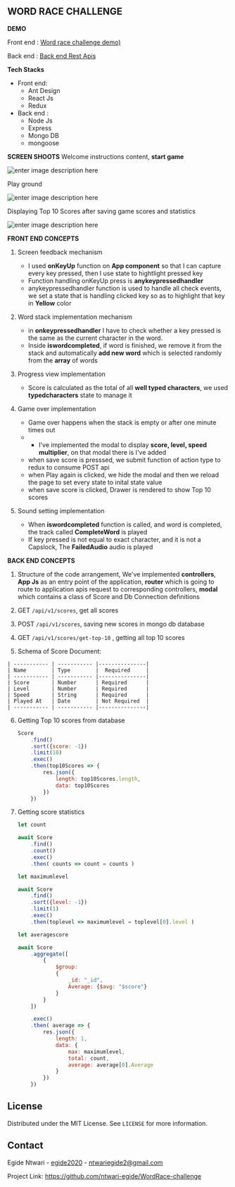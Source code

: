 ## WORD RACE CHALLENGE

**DEMO**

Front end : [Word race challenge demo)](https://word-race-challenge.vercel.app/)

Back end : [Back end Rest Apis](https://word-race-backend-apis.herokuapp.com/)

**Tech Stacks**
- Front end: 
	- Ant Design 
	-  React Js
	- Redux
- Back end : 
	- Node Js
	- Express
	- Mongo DB
	-  mongoose


**SCREEN SHOOTS**
Welcome instructions content, **start game**

![enter image description here](https://res.cloudinary.com/dpqasrwfu/image/upload/v1635190533/2_mbmlhu.png)

Play ground

![enter image description here](https://res.cloudinary.com/dpqasrwfu/image/upload/v1635190533/3_gnvd5u.png)

Displaying Top 10 Scores after saving game scores and statistics

![enter image description here](https://res.cloudinary.com/dpqasrwfu/image/upload/v1635230552/4_iptueu.png)

**FRONT END CONCEPTS**

 1. Screen feedback mechanism
	 
	 - I used **onKeyUp** function on **App component** so that I can capture every key pressed, then I use state to hightlight pressed key
	 - Function handling onKeyUp press is **anykeypressedhandler**
	 - anykeypressedhandler function is used to handle all check events, we set a state that is handling clicked key so as to highlight that key in **Yellow** color	
	 
2. Word stack implementation mechanism
	- in **onkeypressedhandler** I have to check whether a key pressed is the same as the current character in the word. 
	- Inside **iswordcompleted**, if word is finished, we remove it from the stack and automatically **add new word** which is selected randomly from the **array** of words
	
3. Progress view implementation
	- Score is calculated as the total of all **well typed characters**, we used **typedcharacters** state to manage it

4. Game over  implementation
	- Game over happens when the stack is empty or after one minute times out
	- - I've implemented the modal to display **score, level, speed multiplier**, on that modal there is I've added
	- when save score is presssed, we submit function of action type to redux to consume POST api
	- when 	Play again is clicked, we hide the modal and then we reload the page to set every state to inital state value
	- when save score is clicked, Drawer is rendered to show Top 10 scores

5. Sound setting implementation
	- When **iswordcompleted** function is called, and word is completed, the track called **CompleteWord** is played
	- If key pressed is not equal to exact character, and it is not a Capslock, The **FailedAudio** audio is played


**BACK END CONCEPTS**

1. Structure of the code arrangement, We've implemented **controllers**, **App Js** as an entry point of the application, **router** which is going to route to application apis request to corresponding controllers, **modal** which contains a class of Score and Db Connection definitions

2.  GET `/api/v1/scores`, get all scores
3. POST `/api/v1/scores`, saving new scores in mongo db database
4. GET `/api/v1/scores/get-top-10` , getting all top 10 scores
5. Schema of Score Document:
	
```
| ----------- | ----------- |---------------|
| Name 		  | Type        |  Required     |
| ----------- | ----------- |---------------|
| Score       | Number      | Required      |
| Level       | Number      | Required      |
| Speed       | String      | Required      |
| Played At   | Date        | Not Required  |
| ----------- | ----------- |---------------|
```
 


6. Getting Top 10 scores from database

	
	```javascript
	Score
        .find()
        .sort({score: -1})
        .limit(10)
        .exec()
        .then(top10Scores => {
            res.json({
                length: top10Scores.length,
                data: top10Scores
            })
        })
	```

7. Getting score statistics

	
	```javascript
	let count 

    await Score
        .find()
        .count()
        .exec()
        .then( counts => count = counts )

    let maximumlevel

    await Score
        .find()
        .sort({level: -1})
        .limit(1)
        .exec()
        .then(toplevel => maximumlevel = toplevel[0].level )

    let averagescore

    await Score
        .aggregate([
            {
                $group:
                {
                    _id: "_id",
                    Average: {$avg: "$score"}
                }
            }
        ])

        .exec()
        .then( average => {
            res.json({
                length: 1,
                data: {
                    max: maximumlevel,
                    total: count,
                    average: average[0].Average
                }
            })
        })
	```

## License

Distributed under the MIT License. See `LICENSE` for more information.

## [](#contact)Contact

Egide Ntwari - [egide2020](https://twitter.com/egide2020) - [ntwariegide2@gmail.com](mailto:ntwariegide2@gmail.com)

Project Link: https://github.com/ntwari-egide/WordRace-challenge
